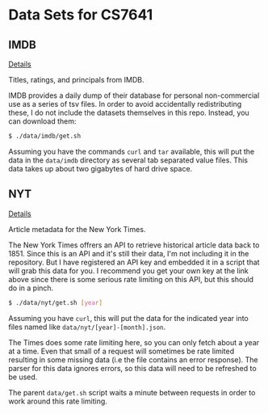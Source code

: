 # Data Sets for CS7641

## IMDB

[Details](https://www.imdb.com/interfaces/)

Titles, ratings, and principals from IMDB.

IMDB provides a daily dump of their database for personal non-commercial use as
a series of tsv files. In order to avoid accidentally redistributing these, I
do not include the datasets themselves in this repo. Instead, you can download
them:

```bash
$ ./data/imdb/get.sh
```

Assuming you have the commands `curl` and `tar` available, this will put the
data in the `data/imdb` directory as several tab separated value files. This
data takes up about two gigabytes of hard drive space.

## NYT

[Details](https://developer.nytimes.com/docs/archive-product/1/overview)

Article metadata for the New York Times.

The New York Times offrers an API to retrieve historical article data back to
1851. Since this is an API and it's still their data, I'm not including it in
the repository. But I have registered an API key and embedded it in a script
that will grab this data for you. I recommend you get your own key at the link
above since there is some serious rate limiting on this API, but this should do
in a pinch.

```bash
$ ./data/nyt/get.sh [year]
```

Assuming you have `curl`, this will put the data for the indicated year into
files named like `data/nyt/[year]-[month].json`.

The Times does some rate limiting here, so you can only fetch about a year at a
time. Even that small of a request will sometimes be rate limited resulting in
some missing data (i.e the file contains an error response). The parser for
this data ignores errors, so this data will need to be refreshed to be used.

The parent `data/get.sh` script waits a minute between requests in order to
work around this rate limiting.
